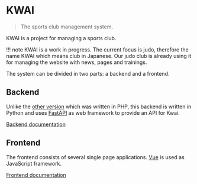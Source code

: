 # KWAI
> The sports club management system.

KWAI is a project for managing a sports club.

!!! note
    KWAI is a work in progress. The current focus is judo, therefore the name KWAI which means club in Japanese.
    Our judo club is already using it for managing the website with news, pages and trainings.

The system can be divided in two parts: a backend and a frontend.

## Backend
Unlike the [other version](https://github.com/fbraem/kwai-api) which was written in PHP, this backend is written in
Python and uses [FastAPI](https://fastapi.tiangolo.com/) as web framework to provide an API for Kwai.

[Backend documentation](./kwai-backend/index.md)

## Frontend
The frontend consists of several single page applications. [Vue](https://vuejs.org) is used as JavaScript framework.

[Frontend documentation](./kwai-frontend/index.md)
